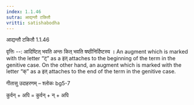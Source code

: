 ```yaml
---
index: 1.1.46
sutra: आद्यन्तौ टकितौ
vritti: satishabodha
---
```



 आद्यन्तौ टकितौ 1.1.46 


वृत्तिः --: आदिष्टित् भवति अन्तः कित् भवति षष्ठीनिर्दिष्टस्य । An augment which is marked with the letter “ट्” as a इत् attaches to the beginning of the term in the genitive case. On the other hand, an augment which is marked with the letter “क्” as a इत् attaches to the end of the term in the genitive case. 


गीतासु उदाहरणम् – श्लोकः bg5-7 


कुर्वन् + अपि = कुर्वन् + न् + अपि 



